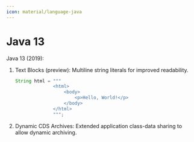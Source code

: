 ```yaml
---
icon: material/language-java
---
```

# Java 13

Java 13 (2019):

1. Text Blocks (preview):
   Multiline string literals for improved readability.

   ```java
   String html = """
                 <html>
                     <body>
                         <p>Hello, World!</p>
                     </body>
                 </html>
                 """;
   ```

2. Dynamic CDS Archives:
   Extended application class-data sharing to allow dynamic archiving.
